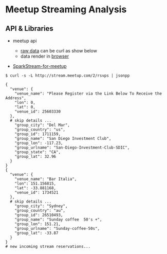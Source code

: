 # Meetup Streaming Analysis

## API & Libraries

* meetup api
  * [raw data](http://stream.meetup.com/2/rsvps) can be curl as show below
  * data render in [browser](http://meetup.github.io/stream/rsvpTicker/)

* [SparkStream-for-meetup](https://github.com/gautham20/SparkStream-for-meetup)

```shell
$ curl -s -L http://stream.meetup.com/2/rsvps | jsonpp

{
  "venue": {
    "venue_name": "Please Register via the Link Below To Receive the Address",
    "lon": 0,
    "lat": 0,
    "venue_id": 25603330
  },
  # skip details ...
    "group_city": "Del Mar",
    "group_country": "us",
    "group_id": 1711159,
    "group_name": "San Diego Investment Club",
    "group_lon": -117.23,
    "group_urlname": "San-Diego-Investment-Club-SDIC",
    "group_state": "CA",
    "group_lat": 32.96
  }
}
{
  "venue": {
    "venue_name": "Bar Italia",
    "lon": 151.156815,
    "lat": -33.881168,
    "venue_id": 1734521
  },
  # skip details ...
    "group_city": "Sydney",
    "group_country": "au",
    "group_id": 26510493,
    "group_name": "Sunday coffee  50's +",
    "group_lon": 151.21,
    "group_urlname": "Sunday-coffee-50s",
    "group_lat": -33.87
  }
}
# new incoming stream reservations...
```

